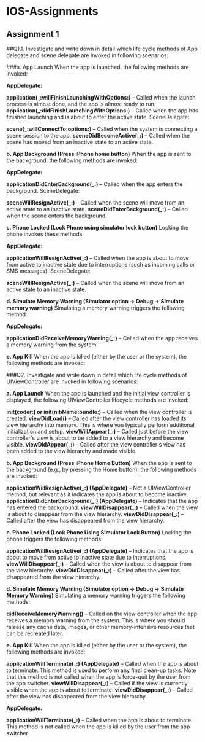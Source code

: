 # IOS-Assignments
## Assignment 1

##Q1.1. Investigate and write down in detail which life cycle methods of App delegate and scene delegate are invoked in following scenarios: 

###a. App Launch
When the app is launched, the following methods are invoked:

**AppDelegate:**

**application(_:willFinishLaunchingWithOptions:)** – Called when the launch process is almost done, and the app is almost ready to run.
**application(_:didFinishLaunchingWithOptions:)** – Called when the app has finished launching and is about to enter the active state.
SceneDelegate:

**scene(_:willConnectTo:options:)** – Called when the system is connecting a scene session to the app.
**sceneDidBecomeActive(_:)** – Called when the scene has moved from an inactive state to an active state.

**b. App Background (Press iPhone home button)**
When the app is sent to the background, the following methods are invoked:

**AppDelegate:**

**applicationDidEnterBackground(_:)** – Called when the app enters the background.
SceneDelegate:

**sceneWillResignActive(_:)** – Called when the scene will move from an active state to an inactive state.
**sceneDidEnterBackground(_:)** – Called when the scene enters the background.


**c. Phone Locked (Lock Phone using simulator lock button)**
Locking the phone invokes these methods:

**AppDelegate:**

**applicationWillResignActive(_:)** – Called when the app is about to move from active to inactive state due to interruptions (such as incoming calls or SMS messages).
SceneDelegate:

**sceneWillResignActive(_:)** – Called when the scene will move from an active state to an inactive state.

**d. Simulate Memory Warning (Simulator option -> Debug -> Simulate memory warning)**
Simulating a memory warning triggers the following method:

**AppDelegate:**

**applicationDidReceiveMemoryWarning(_:)** – Called when the app receives a memory warning from the system.

**e. App Kill**
When the app is killed (either by the user or the system), the following methods are invoked:


###Q2. Investigate and write down in detail which life cycle methods of UIViewController are invoked in following scenarios: 

**a. App Launch**
When the app is launched and the initial view controller is displayed, the following UIViewController lifecycle methods are invoked:

**init(coder:) or init(nibName:bundle:)** – Called when the view controller is created.
**viewDidLoad()** – Called after the view controller has loaded its view hierarchy into memory. This is where you typically perform additional initialization and setup.
**viewWillAppear(_:)** – Called just before the view controller's view is about to be added to a view hierarchy and become visible.
**viewDidAppear(_:)** – Called after the view controller's view has been added to the view hierarchy and made visible.

**b. App Background (Press iPhone Home Button)**
When the app is sent to the background (e.g., by pressing the Home button), the following methods are invoked:

**applicationWillResignActive(_:) (AppDelegate)** – Not a UIViewController method, but relevant as it indicates the app is about to become inactive.
**applicationDidEnterBackground(_:) (AppDelegate)** – Indicates that the app has entered the background.
**viewWillDisappear(_:)** – Called when the view is about to disappear from the view hierarchy.
**viewDidDisappear(_:)** – Called after the view has disappeared from the view hierarchy.

**c. Phone Locked (Lock Phone Using Simulator Lock Button)**
Locking the phone triggers the following methods:

**applicationWillResignActive(_:) (AppDelegate)** – Indicates that the app is about to move from active to inactive state due to interruptions.
**viewWillDisappear(_:)** – Called when the view is about to disappear from the view hierarchy.
**viewDidDisappear(_:)** – Called after the view has disappeared from the view hierarchy.

**d. Simulate Memory Warning (Simulator option -> Debug -> Simulate Memory Warning)**
Simulating a memory warning triggers the following methods:

**didReceiveMemoryWarning()** – Called on the view controller when the app receives a memory warning from the system. This is where you should release any cache data, images, or other memory-intensive resources that can be recreated later.

**e. App Kill**
When the app is killed (either by the user or the system), the following methods are invoked:

**applicationWillTerminate(_:) (AppDelegate)** – Called when the app is about to terminate. This method is used to perform any final clean-up tasks. Note that this method is not called when the app is force-quit by the user from the app switcher.
**viewWillDisappear(_:)** – Called if the view is currently visible when the app is about to terminate.
**viewDidDisappear(_:)** – Called after the view has disappeared from the view hierarchy.


**AppDelegate:**

**applicationWillTerminate(_:)** – Called when the app is about to terminate. This method is not called when the app is killed by the user from the app switcher.

